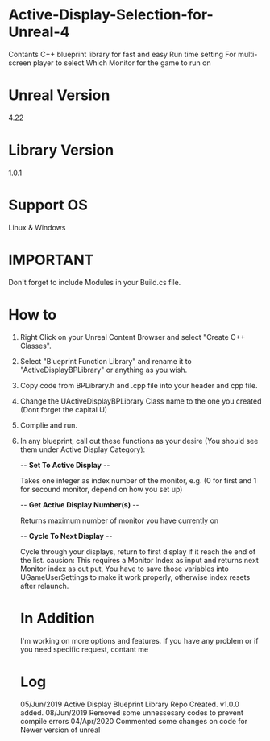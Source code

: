 # Active-Display-Selection-for-Unreal-4
Contants C++ blueprint library for fast and easy Run time setting For multi-screen player to select Which Monitor for the game to run on

# Unreal Version
4.22

# Library Version
1.0.1

# Support OS
Linux & Windows

# IMPORTANT
Don't forget to include Modules in your Build.cs file.

# How to
1. Right Click on your Unreal Content Browser and select "Create C++ Classes".
2. Select "Blueprint Function Library" and rename it to "ActiveDisplayBPLibrary" or anything as you wish.
3. Copy code from BPLibrary.h and .cpp file into your header and cpp file.
4. Change the UActiveDisplayBPLibrary Class name to the one you created (Dont forget the capital U)
5. Complie and run.
6. In any blueprint, call out these functions as your desire (You should see them under Active Display Category):


    -- <b>Set To Active Display</b> --
    
    Takes one integer as index number of the monitor, e.g. (0 for first and 1 for secound monitor, depend on how you set up)
    
    -- <b>Get Active Display Number(s)</b> --
    
    Returns maximum number of monitor you have currently on
    
    -- <b>Cycle To Next Display</b> --
    
    Cycle through your displays, return to first display if it reach the end of the list.
    causion: This requires a Monitor Index as input and returns next Monitor index as out put, You have to save those variables into 
    UGameUserSettings to make it work properly, otherwise index resets after relaunch.
    
    # In Addition
    I'm working on more options and features. if you have any problem or if you need specific request, contant me
    
    # Log
    05/Jun/2019 Active Display Blueprint Library Repo Created. v1.0.0 added.
    08/Jun/2019 Removed some unnessesary codes to prevent compile errors
    04/Apr/2020 Commented some changes on code for Newer version of unreal
